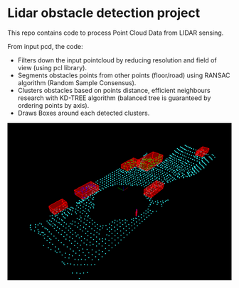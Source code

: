 # Lidar obstacle detection project

This repo contains code to process Point Cloud Data from LIDAR sensing.

From input pcd, the code:

  - Filters down the input pointcloud by reducing resolution and field of view (using pcl library).
  - Segments obstacles points from other points (floor/road) using RANSAC algorithm (Random Sample Consensus).
  - Clusters obstacles based on points distance, efficient neighbours research with KD-TREE algorithm (balanced tree is guaranteed by ordering points by axis).
  - Draws Boxes around each detected clusters.

![Obstacles detection result](obstacles_detection.png)
